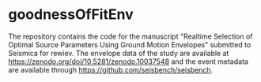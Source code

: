 # goodnessOfFitEnv

The repository contains the code for the manuscript "Realtime Selection of Optimal Source Parameters Using Ground Motion Envelopes" submitted to Seismica for rewiev. The envelope data of the study are available at https://zenodo.org/doi/10.5281/zenodo.10037548 and the event metadata are available through https://github.com/seisbench/seisbench. 
